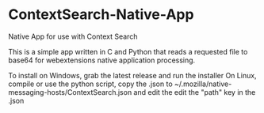 # ContextSearch-Native-App
Native App for use with Context Search

This is a simple app written in C and Python that reads a requested file to base64 for webextensions native application processing.

To install on Windows, grab the latest release and run the installer
On Linux, compile or use the python script, copy the .json to ~/.mozilla/native-messaging-hosts/ContextSearch.json and edit the edit the "path" key in the .json

